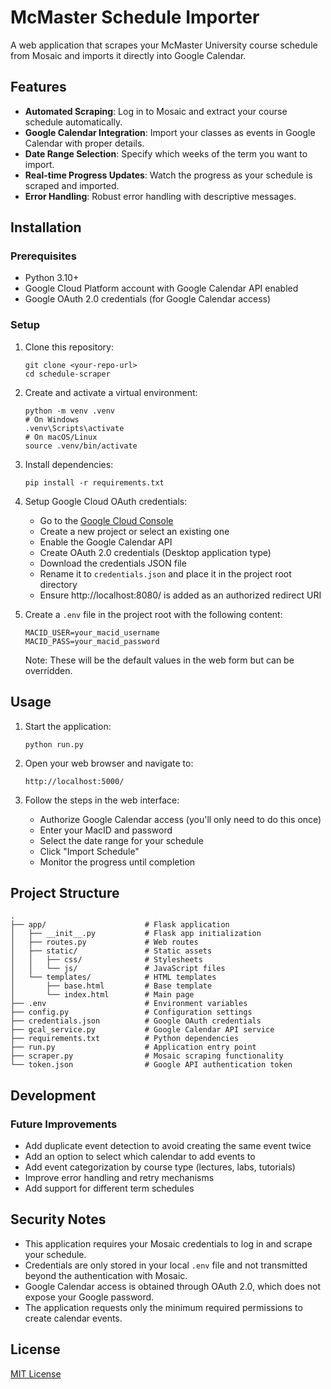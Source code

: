 # McMaster Schedule Importer

A web application that scrapes your McMaster University course schedule from Mosaic and imports it directly into Google Calendar.

## Features

- **Automated Scraping**: Log in to Mosaic and extract your course schedule automatically.
- **Google Calendar Integration**: Import your classes as events in Google Calendar with proper details.
- **Date Range Selection**: Specify which weeks of the term you want to import.
- **Real-time Progress Updates**: Watch the progress as your schedule is scraped and imported.
- **Error Handling**: Robust error handling with descriptive messages.

## Installation

### Prerequisites

- Python 3.10+ 
- Google Cloud Platform account with Google Calendar API enabled
- Google OAuth 2.0 credentials (for Google Calendar access)

### Setup

1. Clone this repository:
   ```
   git clone <your-repo-url>
   cd schedule-scraper
   ```

2. Create and activate a virtual environment:
   ```
   python -m venv .venv
   # On Windows
   .venv\Scripts\activate
   # On macOS/Linux
   source .venv/bin/activate
   ```

3. Install dependencies:
   ```
   pip install -r requirements.txt
   ```

4. Setup Google Cloud OAuth credentials:
   - Go to the [Google Cloud Console](https://console.cloud.google.com/)
   - Create a new project or select an existing one
   - Enable the Google Calendar API
   - Create OAuth 2.0 credentials (Desktop application type)
   - Download the credentials JSON file
   - Rename it to `credentials.json` and place it in the project root directory
   - Ensure http://localhost:8080/ is added as an authorized redirect URI

5. Create a `.env` file in the project root with the following content:
   ```
   MACID_USER=your_macid_username
   MACID_PASS=your_macid_password
   ```
   Note: These will be the default values in the web form but can be overridden.

## Usage

1. Start the application:
   ```
   python run.py
   ```

2. Open your web browser and navigate to:
   ```
   http://localhost:5000/
   ```

3. Follow the steps in the web interface:
   - Authorize Google Calendar access (you'll only need to do this once)
   - Enter your MacID and password
   - Select the date range for your schedule
   - Click "Import Schedule"
   - Monitor the progress until completion

## Project Structure

```
.
├── app/                      # Flask application
│   ├── __init__.py           # Flask app initialization
│   ├── routes.py             # Web routes
│   ├── static/               # Static assets
│   │   ├── css/              # Stylesheets
│   │   └── js/               # JavaScript files
│   └── templates/            # HTML templates
│       ├── base.html         # Base template
│       └── index.html        # Main page
├── .env                      # Environment variables
├── config.py                 # Configuration settings
├── credentials.json          # Google OAuth credentials
├── gcal_service.py           # Google Calendar API service
├── requirements.txt          # Python dependencies
├── run.py                    # Application entry point
├── scraper.py                # Mosaic scraping functionality
└── token.json                # Google API authentication token
```

## Development

### Future Improvements

- Add duplicate event detection to avoid creating the same event twice
- Add an option to select which calendar to add events to
- Add event categorization by course type (lectures, labs, tutorials)
- Improve error handling and retry mechanisms
- Add support for different term schedules

## Security Notes

- This application requires your Mosaic credentials to log in and scrape your schedule.
- Credentials are only stored in your local `.env` file and not transmitted beyond the authentication with Mosaic.
- Google Calendar access is obtained through OAuth 2.0, which does not expose your Google password.
- The application requests only the minimum required permissions to create calendar events.

## License

[MIT License](LICENSE)